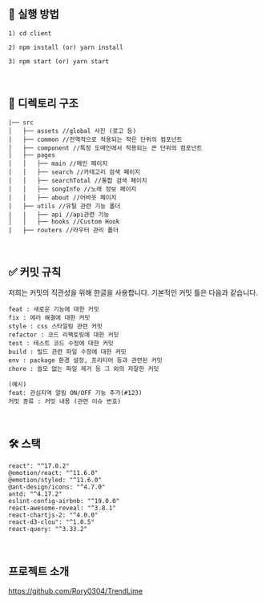 ## 🏃 실행 방법
```
1) cd client

2) npm install (or) yarn install

3) npm start (or) yarn start
```

<br/>


## 📁 디렉토리 구조

```
|── src
│   ├── assets //global 사진 (로고 등)
│   ├── common //전역적으로 적용되는 작은 단위의 컴포넌트
│   ├── component //특정 도메인에서 적용되는 큰 단위의 컴포넌트
│   ├── pages
│   │   ├── main //메인 페이지
│   │   ├── search //카테고리 검색 페이지
│   │   ├── searchTotal //통합 검색 페이지
│   │   ├── songInfo //노래 정보 페이지
│   │   ├── about //어바웃 페이지
│   ├── utils //유틸 관련 기능 폴더
|   |	├── api //api관련 기능
│   │   ├── hooks //Custom Hook
|   ├── routers //라우터 관리 폴더
```

<br/>


## ✅ 커밋 규칙

저희는 커밋의 직관성을 위해 한글을 사용합니다. 기본적인 커밋 틀은 다음과 같습니다.

```
feat : 새로운 기능에 대한 커밋
fix : 에러 해결에 대한 커밋
style : css 스타일링 관련 커밋
refactor : 코드 리팩토링에 대한 커밋
test : 테스트 코드 수정에 대한 커밋
build : 빌드 관련 파일 수정에 대한 커밋
env : package 환경 설정, 프리티어 등과 관련된 커밋
chore : 쓸모 없는 파일 제거 등 그 외의 자잘한 커밋

(예시)
feat: 관심지역 알림 ON/OFF 기능 추가(#123)
커밋 종류 : 커밋 내용 (관련 이슈 번호)

```

<br/>

## 🛠️ 스택

`react": "^17.0.2"`  
`@emotion/react: "^11.6.0"`  
`@emotion/styled: "^11.6.0"`  
`@ant-design/icons: "^4.7.0"`  
`antd: "^4.17.2"`  
`eslint-config-airbnb: "^19.0.0"`  
`react-awesome-reveal: "^3.8.1"`  
`react-chartjs-2: "^4.0.0"`  
`react-d3-clou": "^1.0.5"`  
`react-query: "^3.33.2"`        

<br />

## 프로젝트 소개
https://github.com/Rory0304/TrendLime
